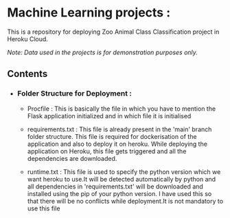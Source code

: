 # Machine Learning projects : 
This is a repository for deploying Zoo Animal Class Classification project in Heroku Cloud. 
<!-- You will find the code in [main]() branch. -->

_Note: Data used in the projects is for demonstration purposes only._

<!-- This project is deployed at heroku. Check [here](https://flight-fare-deploy.herokuapp.com/) -->

## Contents

- ### Folder Structure for Deployment : 

	<!-- Some files added for deployment to the existing files which are present in [main](https://github.com/Pratik872/ML/tree/main/E2E%20Project/FlightFarePredictor) branch folder structure are: -->

	- Procfile : This is basically the file in which you have to mention the Flask application initialized and in which file it is initialised

	- requirements.txt : This file is already present in the 'main' branch folder structure. This file is required for dockerisation of the application and also to deploy it on heroku. While deploying the application on Heroku, this file gets triggered and all the dependencies are downloaded.

	- runtime.txt : This file is used to specify the python version which we want heroku to use.It will be detected automatically by python and all dependencies in 'requirements.txt' will be downloaded and installed using the pip of your python version. I have used this so that there will be no conflicts while deployment.It is not mandatory to use this file 

